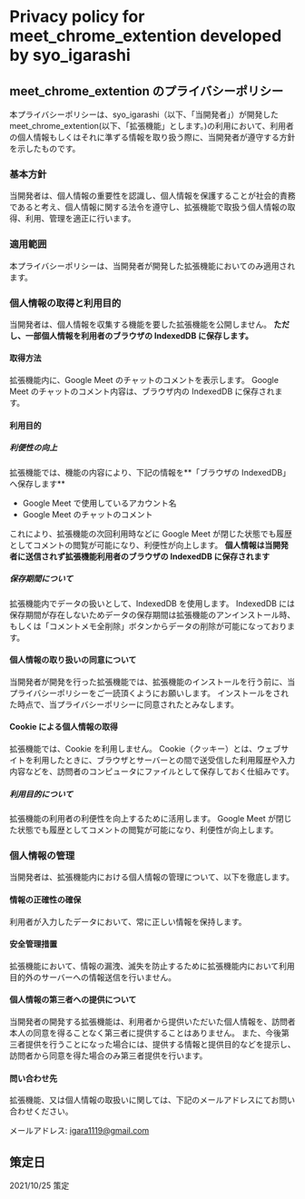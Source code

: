 # Privacy policy for meet_chrome_extention developed by syo_igarashi

## meet_chrome_extention のプライバシーポリシー

本プライバシーポリシーは、syo_igarashi（以下、「当開発者」）が開発した meet_chrome_extention(以下、「拡張機能」とします。)の利用において、利用者の個人情報もしくはそれに準ずる情報を取り扱う際に、当開発者が遵守する方針を示したものです。

### 基本方針

当開発者は、個人情報の重要性を認識し、個人情報を保護することが社会的責務であると考え、個人情報に関する法令を遵守し、拡張機能で取扱う個人情報の取得、利用、管理を適正に行います。

### 適用範囲

本プライバシーポリシーは、当開発者が開発した拡張機能においてのみ適用されます。

### 個人情報の取得と利用目的

当開発者は、個人情報を収集する機能を要した拡張機能を公開しません。
**ただし、一部個人情報を利用者のブラウザの IndexedDB に保存します。**

#### 取得方法

拡張機能内に、Google Meet のチャットのコメントを表示します。
Google Meet のチャットのコメント内容は、ブラウザ内の IndexedDB に保存されます。

#### 利用目的

##### 利便性の向上

拡張機能では、機能の内容により、下記の情報を**「ブラウザの IndexedDB」へ保存します**

- Google Meet で使用しているアカウント名
- Google Meet のチャットのコメント

これにより、拡張機能の次回利用時などに Google Meet が閉じた状態でも履歴としてコメントの閲覧が可能になり、利便性が向上します。
**個人情報は当開発者に送信されず拡張機能利用者のブラウザの IndexedDB に保存されます**

##### 保存期間について

拡張機能内でデータの扱いとして、IndexedDB を使用します。
IndexedDB には保存期間が存在しないためデータの保存期間は拡張機能のアンインストール時、もしくは「コメントメモ全削除」ボタンからデータの削除が可能になっております。

#### 個人情報の取り扱いの同意について

当開発者が開発を行った拡張機能では、拡張機能のインストールを行う前に、当プライバシーポリシーをご一読頂くようにお願いします。
インストールをされた時点で、当プライバシーポリシーに同意されたとみなします。

#### Cookie による個人情報の取得

拡張機能では、Cookie を利用しません。
Cookie（クッキー）とは、ウェブサイトを利用したときに、ブラウザとサーバーとの間で送受信した利用履歴や入力内容などを、訪問者のコンピュータにファイルとして保存しておく仕組みです。

##### 利用目的について

拡張機能の利用者の利便性を向上するために活用します。
Google Meet が閉じた状態でも履歴としてコメントの閲覧が可能になり、利便性が向上します。

### 個人情報の管理

当開発者は、拡張機能内における個人情報の管理について、以下を徹底します。

#### 情報の正確性の確保

利用者が入力したデータにおいて、常に正しい情報を保持します。

#### 安全管理措置

拡張機能において、情報の漏洩、滅失を防止するために拡張機能内において利用目的外のサーバーへの情報送信を行いません。

#### 個人情報の第三者への提供について

当開発者の開発する拡張機能は、利用者から提供いただいた個人情報を、訪問者本人の同意を得ることなく第三者に提供することはありません。
また、今後第三者提供を行うことになった場合には、提供する情報と提供目的などを提示し、訪問者から同意を得た場合のみ第三者提供を行います。

#### 問い合わせ先

拡張機能、又は個人情報の取扱いに関しては、下記のメールアドレスにてお問い合わせください。

メールアドレス: igara1119@gmail.com

## 策定日

2021/10/25 策定
